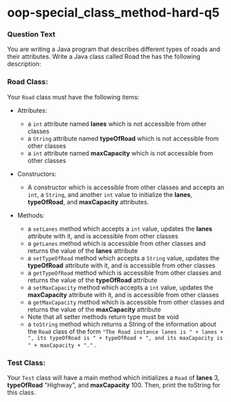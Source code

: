 # oop-special_class_method-hard-q5

### Question Text

You are writing a Java program that describes different types of roads and their attributes. Write a Java class called
Road the has the following description:

### Road Class:

Your `Road` class must have the following items:

- Attributes:
    - a `int` attribute named **lanes** which is not accessible from other classes
    - a `String` attribute named **typeOfRoad** which is not accessible from other classes
    - a `int` attribute named **maxCapacity** which is not accessible from other classes

- Constructors:
    - A constructor which is accessible from other classes and accepts an `int`, a `String`, and
      another `int` value to initialize the **lanes**, **typeOfRoad**, and **maxCapacity** attributes.

- Methods:
    - a `setLanes` method which accepts a `int` value, updates the **lanes** attribute with it, and is accessible from
      other classes
    - a `getLanes` method which is accessible from other classes and returns the value of the **lanes** attribute
    - a `setTypeOfRoad` method which accepts a `String` value, updates the **typeOfRoad** attribute with it, and is
      accessible from other classes
    - a `getTypeOfRoad` method which is accessible from other classes and returns the value of the **typeOfRoad**
      attribute
    - a `setMaxCapacity` method which accepts a `int` value, updates the **maxCapacity** attribute with it, and is
      accessible from other classes
    - a `getMaxCapacity` method which is accessible from other classes and returns the value of the **maxCapacity**
      attribute
    - Note that all setter methods return type must be void
    - a `toString` method which returns a String of the information about the `Road` class of the form
      `"The Road instance lanes is " + lanes + ", its typeOfRoad is " + typeOfRoad + ", and its maxCapacity is " + maxCapacity + "."`
      .

### Test Class:

Your `Test` class will have a main method which initializes a `Road` of **lanes** 3, **typeOfRoad** "Highway",
and **maxCapacity** 100. Then, print the toString for this class.
